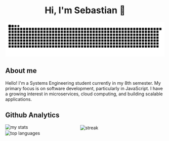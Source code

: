 <div align="center">
  <h1 align="center"> Hi, I'm Sebastian 👋 </h1>
</div>
<p align = "center">
	<img src = "https://github.com/7oSkaaa/7oSkaaa/blob/output/github-contribution-grid-snake.svg?" alt = "Snake Game"/>
</p>

## About me

Hello! I'm a Systems Engineering student currently in my 8th semester. My primary focus is on software development, particularly in JavaScript. I have a growing interest in microservices, cloud computing, and building scalable applications.

## Github Analytics

<img alt="streak" align="center" src="https://github-readme-streak-stats.herokuapp.com?user=retrofiyer&theme=algolia&date_format=M%20j%5B%2C%20Y%5D"/>
<img alt="my stats" align="left" width="47%" src="https://github-readme-stats.vercel.app/api?username=retrofiyer&theme=algolia&show_icons=true"/>
<img alt="top languages" align="left" width="47%" src="https://github-readme-stats.vercel.app/api/top-langs/?username=retrofiyer&layout=compact&theme=algolia"/>
